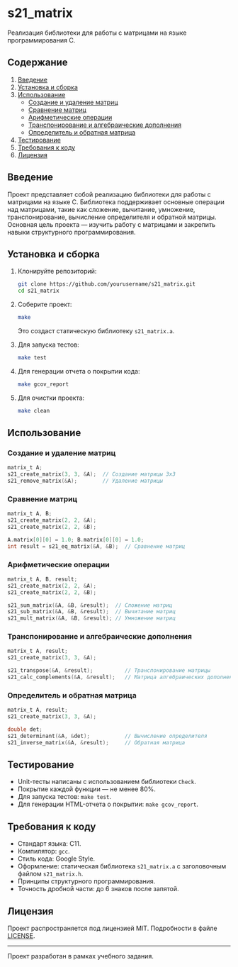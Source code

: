 # s21_matrix

Реализация библиотеки для работы с матрицами на языке программирования C.

## Содержание

1. [Введение](#введение)
2. [Установка и сборка](#установка-и-сборка)
3. [Использование](#использование)
   - [Создание и удаление матриц](#создание-и-удаление-матриц)
   - [Сравнение матриц](#сравнение-матриц)
   - [Арифметические операции](#арифметические-операции)
   - [Транспонирование и алгебраические дополнения](#транспонирование-и-алгебраические-дополнения)
   - [Определитель и обратная матрица](#определитель-и-обратная-матрица)
4. [Тестирование](#тестирование)
5. [Требования к коду](#требования-к-коду)
6. [Лицензия](#лицензия)

## Введение

Проект представляет собой реализацию библиотеки для работы с матрицами на языке C. Библиотека поддерживает основные операции над матрицами, такие как сложение, вычитание, умножение, транспонирование, вычисление определителя и обратной матрицы. Основная цель проекта — изучить работу с матрицами и закрепить навыки структурного программирования.

## Установка и сборка

1. Клонируйте репозиторий:
   ```bash
   git clone https://github.com/yourusername/s21_matrix.git
   cd s21_matrix
   ```

2. Соберите проект:
   ```bash
   make
   ```

   Это создаст статическую библиотеку `s21_matrix.a`.

3. Для запуска тестов:
   ```bash
   make test
   ```

4. Для генерации отчета о покрытии кода:
   ```bash
   make gcov_report
   ```

5. Для очистки проекта:
   ```bash
   make clean
   ```

## Использование

### Создание и удаление матриц

```c
matrix_t A;
s21_create_matrix(3, 3, &A);  // Создание матрицы 3x3
s21_remove_matrix(&A);        // Удаление матрицы
```

### Сравнение матриц

```c
matrix_t A, B;
s21_create_matrix(2, 2, &A);
s21_create_matrix(2, 2, &B);

A.matrix[0][0] = 1.0; B.matrix[0][0] = 1.0;
int result = s21_eq_matrix(&A, &B);  // Сравнение матриц
```

### Арифметические операции

```c
matrix_t A, B, result;
s21_create_matrix(2, 2, &A);
s21_create_matrix(2, 2, &B);

s21_sum_matrix(&A, &B, &result);  // Сложение матриц
s21_sub_matrix(&A, &B, &result);  // Вычитание матриц
s21_mult_matrix(&A, &B, &result); // Умножение матриц
```

### Транспонирование и алгебраические дополнения

```c
matrix_t A, result;
s21_create_matrix(3, 3, &A);

s21_transpose(&A, &result);          // Транспонирование матрицы
s21_calc_complements(&A, &result);   // Матрица алгебраических дополнений
```

### Определитель и обратная матрица

```c
matrix_t A, result;
s21_create_matrix(3, 3, &A);

double det;
s21_determinant(&A, &det);           // Вычисление определителя
s21_inverse_matrix(&A, &result);     // Обратная матрица
```

## Тестирование

- Unit-тесты написаны с использованием библиотеки `Check`.
- Покрытие каждой функции — не менее 80%.
- Для запуска тестов: `make test`.
- Для генерации HTML-отчета о покрытии: `make gcov_report`.

## Требования к коду

- Стандарт языка: C11.
- Компилятор: `gcc`.
- Стиль кода: Google Style.
- Оформление: статическая библиотека `s21_matrix.a` с заголовочным файлом `s21_matrix.h`.
- Принципы структурного программирования.
- Точность дробной части: до 6 знаков после запятой.

## Лицензия

Проект распространяется под лицензией MIT. Подробности в файле [LICENSE](LICENSE).

---

Проект разработан в рамках учебного задания.
